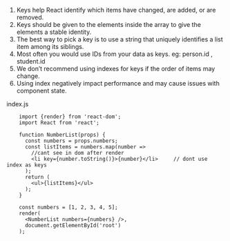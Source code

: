1.  Keys help React identify which items have changed, are added, or are removed.  
2.  Keys should be given to the elements inside the array to give the elements a stable identity.  
3.  The best way to pick a key is to use a string that uniquely identifies a list item among its siblings.  
4.  Most often you would use IDs from your data as keys. eg: person.id  , student.id  
5.  We don’t recommend using indexes for keys if the order of items may change.  
6.  Using index negatively impact performance and may cause issues with component state.


index.js

        import {render} from 'react-dom';
        import React from 'react';

        function NumberList(props) {
          const numbers = props.numbers;
          const listItems = numbers.map(number =>
            //cant see in dom after render
            <li key={number.toString()}>{number}</li>     // dont use index as keys
          );
          return (
            <ul>{listItems}</ul>
          );
        }

        const numbers = [1, 2, 3, 4, 5];
        render(
          <NumberList numbers={numbers} />,
          document.getElementById('root')
        );
